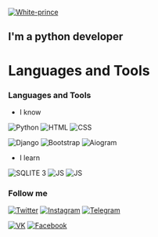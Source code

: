  [![White-prince](https://github.com/White-prince/White-prince/blob/main/assets/logogitorgb0.png)](https://white-prince.github.io/Homepage/)

 ## I'm a python developer
 
 # Languages and Tools

 ### Languages and Tools

 - I know

  ![Python](https://img.shields.io/badge/-Python-AFEEEE?style=for-the-badge&logo=Python)
  ![HTML](https://img.shields.io/badge/-HTML-FF7F50?style=for-the-badge&logo=HTML5)
  ![CSS](https://img.shields.io/badge/-CSS-7B68EE?style=for-the-badge&logo=CSS3)

  ![Django](https://img.shields.io/badge/-Django-2E8B57?style=for-the-badge&logo=Django)
  ![Bootstrap](https://img.shields.io/badge/-Bootstrap-483D8B?style=for-the-badge&logo=Bootstrap)
  ![Aiogram](https://img.shields.io/badge/-aiogram-AFEEEE?style=for-the-badge&logo=Telegram)

 - I learn

  ![SQLITE 3](https://img.shields.io/badge/-SQLITE3-131313?style=for-the-badge&logo=SQLITE)
  ![JS](https://img.shields.io/badge/-JS-DAA520?style=for-the-badge&logo=JavaScript)
  ![JS](https://img.shields.io/badge/-Scipy-DC143C?style=for-the-badge&logo=Scipy)

 ### Follow me

  [![Twitter](https://img.shields.io/badge/-Twitter-131313?style=for-the-badge&logo=Twitter)](https://twitter.com/White_prince_0)
  [![Instagram](https://img.shields.io/badge/-Instagram-131313?style=for-the-badge&logo=Instagram)](https://www.instagram.com/0xe_white_prince_ex0/)
  [![Telegram](https://img.shields.io/badge/-Telegram-131313?style=for-the-badge&logo=Telegram)](https://t.me/Dark_Hub_info)

  [![VK](https://img.shields.io/badge/-VK-131313?style=for-the-badge&logo=VK)](https://vk.com/id333667069)
  [![Facebook](https://img.shields.io/badge/-Facebook-131313?style=for-the-badge&logo=Facebook)](https://www.facebook.com/profile.php?id=100023988285502)

